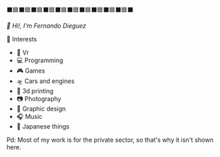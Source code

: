 ⬛🟦⬛🟦⬛🟦⬛🟦⬛🟦⬛🟦⬛🟦⬛🟦⬛🟦⬛🟦⬛

*👋 Hi!, I'm Fernando Dieguez*

🐒 Interests
*  🥽 Vr
*  💻 Programming
*  🎮 Games
*  🛸 Cars and engines
*  🗿 3d printing
*  📷 Photography
*  🎨 Graphic design
*  🎧 Music
*  👺 Japanese things

Pd: Most of my work is for the private sector, so that's why it isn't shown here.

<!---
fdieguez1/fdieguez1 is a ✨ special ✨ repository because its `README.md` (this file) appears on your GitHub profile.
You can click the Preview link to take a look at your changes.
--->
